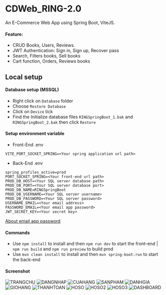 # CDWeb_RING-2.0
An E-Commerce Web App using Spring Boot, ViteJS.

#### Feature:
- CRUD Books, Users, Reviews.
- JWT Authentication: Sign in, Sign up, Recover pass
- Search, Filters books, Sell books
- Cart function, Orders, Reviews books

## Local setup
#### Database setup (MSSQL)
- Right click on `Database` folder
- Choose `Restore Database`
- Click on `Device` tick
- Find the Initialize database files `RINGSpringBoot_1.bak` and `RINGSpringBoot_2.bak` then click `Restore`

#### Setup environment variable
- Front-End .env
```.env
VITE_PORT_SOCKET_SPRING=<Your spring application url path>
```
- Back-End .env
```.env
spring_profiles_active=prod
PORT_SOCKET_SPRING=<Your front-end url path>
PROD_DB_HOST=<Your SQL server database path>
PROD_DB_PORT=<Your SQL server database port>
PROD_DB_NAME=RINGSpringBoot
PROD_DB_USERNAME=<Your SQL server username>
PROD_DB_PASSWORD=<Your SQL server password>
USERNAME_EMAIL=<Your email address>
PASSWORD_EMAIL=<Your email app password>
JWT_SECRET_KEY=<Your secret key>
```
[About email app password](https://support.google.com/mail/answer/185833?hl=en)

#### Commands
- Use `npm install` to install and then `npm run dev` to start the front-end | `npm run build` and `npm run preview` to build prod
- Use `mvn clean install` to install and then `mvn spring-boot:run` to start the back-end

#### Screenshot
![TRANGCHU](https://github.com/treocaynho01629/CDWeb_RING-2.0/assets/91520278/7f8a0e16-5cd5-4a5a-905f-333491769796)
![DANGNHAP](https://github.com/treocaynho01629/CDWeb_RING-2.0/assets/91520278/c3ef35b5-3e6c-4ec6-b977-d0b53d3e45dc)
![CUAHANG](https://github.com/treocaynho01629/CDWeb_RING-2.0/assets/91520278/a104be9c-1456-4815-90d6-0d1e43880a04)
![SANPHAM](https://github.com/treocaynho01629/CDWeb_RING-2.0/assets/91520278/c9ed9b39-7593-4fa4-a5de-dbd77f9515cf)
![DANHGIA](https://github.com/treocaynho01629/CDWeb_RING-2.0/assets/91520278/43062e4c-8885-47cd-8655-51bd79a55cd9)
![GIOHANG](https://github.com/treocaynho01629/CDWeb_RING-2.0/assets/91520278/613ff035-de26-41a2-8ba1-582b387649b4)
![THANHTOAN](https://github.com/treocaynho01629/CDWeb_RING-2.0/assets/91520278/dfa79649-5378-4e00-b8ae-978e9329015b)
![HOSO](https://github.com/treocaynho01629/CDWeb_RING-2.0/assets/91520278/b2f8f6f7-a2b5-4d70-b2d3-bf9325dd0168)
![HOSO2](https://github.com/treocaynho01629/CDWeb_RING-2.0/assets/91520278/569eec0f-8ada-45ee-990e-c10d08b355a8)
![HOSO3](https://github.com/treocaynho01629/CDWeb_RING-2.0/assets/91520278/31c9cf4a-ea26-45b7-be4e-1260a14280c4)
![DASHBOARD](https://github.com/treocaynho01629/CDWeb_RING-2.0/assets/91520278/188a14d2-0a0b-445c-b5b9-b8062b981b38)

